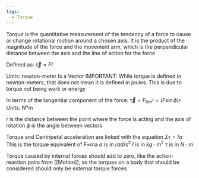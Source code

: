 ```yaml
---
tags:
  - Torque
---
```

Torque is the quantitative measurement of the tendency of a force to cause or change rotational motion around a chosen axis. It is the product of the magnitude of the force and the movement arm, which is the perpendicular distance between the axis and the line of action for the force

Defined as: $\vec{\tau} = Fl$

Units: newton-meter
Is a Vector
IMPORTANT: While torque is defined in newton-meters, that does not mean it is defined in joules. This is due to torque not being work or energy

In terms of the tangential component of the force: $\vec{\tau} = F_{{tan}^{r}}=(F\sin{\phi})r$
Units: N*m

$r$ is the distance between the point where the force is acting and the axis of rotation
$\phi$ is the angle between vectors

Torque and Centripetal acceleration are linked with the equation $\Sigma{\tau}=I\alpha$
This is the torque equivalent of F=ma
$\alpha$ is in $rad/s^{2}$
$I$ is in $kg\cdot m^{2}$
$\tau$ is in $N\cdot m$

Torque caused by internal forces should add to zero, like the action-reaction pairs from [[Motion]], so the torques on a body that should be considered should only be external torque forces


